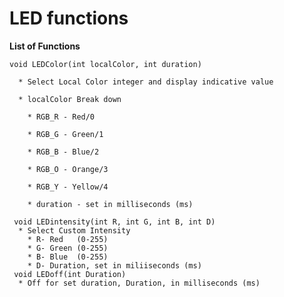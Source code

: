 # **LED functions**

   **List of Functions**
  
    void LEDColor(int localColor, int duration)
    
      * Select Local Color integer and display indicative value
      
      * localColor Break down
      
        * RGB_R - Red/0
        
        * RGB_G - Green/1
        
        * RGB_B - Blue/2
        
        * RGB_O - Orange/3
        
        * RGB_Y - Yellow/4
        
        * duration - set in milliseconds (ms)
        
     void LEDintensity(int R, int G, int B, int D)
      * Select Custom Intensity
        * R- Red   (0-255)
        * G- Green (0-255)
        * B- Blue  (0-255)
        * D- Duration, set in miliiseconds (ms)
     void LEDoff(int Duration)
      * Off for set duration, Duration, in milliseconds (ms)
      
